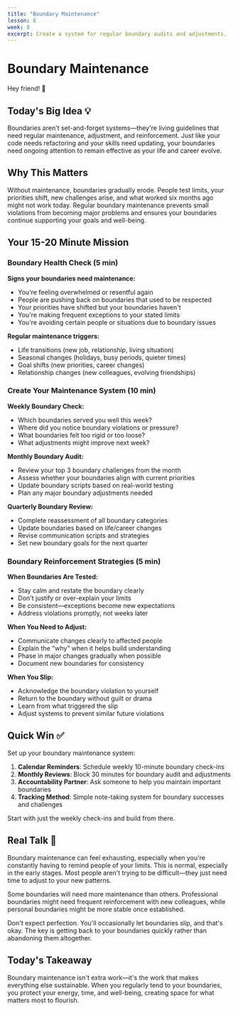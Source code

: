 ```yaml
---
title: "Boundary Maintenance"
lesson: 8
week: 8
excerpt: Create a system for regular boundary audits and adjustments.
---
```


# Boundary Maintenance

Hey friend! 👋

## Today's Big Idea 💡

Boundaries aren't set-and-forget systems—they're living guidelines that need regular maintenance, adjustment, and reinforcement. Just like your code needs refactoring and your skills need updating, your boundaries need ongoing attention to remain effective as your life and career evolve.

## Why This Matters

Without maintenance, boundaries gradually erode. People test limits, your priorities shift, new challenges arise, and what worked six months ago might not work today. Regular boundary maintenance prevents small violations from becoming major problems and ensures your boundaries continue supporting your goals and well-being.

## Your 15-20 Minute Mission

### Boundary Health Check (5 min)

**Signs your boundaries need maintenance:**

- You're feeling overwhelmed or resentful again
- People are pushing back on boundaries that used to be respected
- Your priorities have shifted but your boundaries haven't
- You're making frequent exceptions to your stated limits
- You're avoiding certain people or situations due to boundary issues

**Regular maintenance triggers:**

- Life transitions (new job, relationship, living situation)
- Seasonal changes (holidays, busy periods, quieter times)
- Goal shifts (new priorities, career changes)
- Relationship changes (new colleagues, evolving friendships)

### Create Your Maintenance System (10 min)

**Weekly Boundary Check:**

- Which boundaries served you well this week?
- Where did you notice boundary violations or pressure?
- What boundaries felt too rigid or too loose?
- What adjustments might improve next week?

**Monthly Boundary Audit:**

- Review your top 3 boundary challenges from the month
- Assess whether your boundaries align with current priorities
- Update boundary scripts based on real-world testing
- Plan any major boundary adjustments needed

**Quarterly Boundary Review:**

- Complete reassessment of all boundary categories
- Update boundaries based on life/career changes
- Revise communication scripts and strategies
- Set new boundary goals for the next quarter

### Boundary Reinforcement Strategies (5 min)

**When Boundaries Are Tested:**

- Stay calm and restate the boundary clearly
- Don't justify or over-explain your limits
- Be consistent—exceptions become new expectations
- Address violations promptly, not weeks later

**When You Need to Adjust:**

- Communicate changes clearly to affected people
- Explain the "why" when it helps build understanding
- Phase in major changes gradually when possible
- Document new boundaries for consistency

**When You Slip:**

- Acknowledge the boundary violation to yourself
- Return to the boundary without guilt or drama
- Learn from what triggered the slip
- Adjust systems to prevent similar future violations

## Quick Win ✅

Set up your boundary maintenance system:

1. **Calendar Reminders**: Schedule weekly 10-minute boundary check-ins
2. **Monthly Reviews**: Block 30 minutes for boundary audit and adjustments
3. **Accountability Partner**: Ask someone to help you maintain important boundaries
4. **Tracking Method**: Simple note-taking system for boundary successes and challenges

Start with just the weekly check-ins and build from there.

## Real Talk 💬

Boundary maintenance can feel exhausting, especially when you're constantly having to remind people of your limits. This is normal, especially in the early stages. Most people aren't trying to be difficult—they just need time to adjust to your new patterns.

Some boundaries will need more maintenance than others. Professional boundaries might need frequent reinforcement with new colleagues, while personal boundaries might be more stable once established.

Don't expect perfection. You'll occasionally let boundaries slip, and that's okay. The key is getting back to your boundaries quickly rather than abandoning them altogether.

## Today's Takeaway

Boundary maintenance isn't extra work—it's the work that makes everything else sustainable. When you regularly tend to your boundaries, you protect your energy, time, and well-being, creating space for what matters most to flourish.

